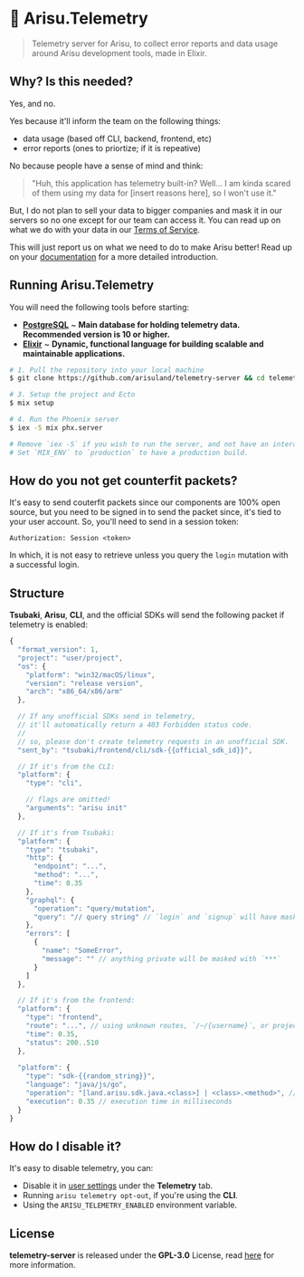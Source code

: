# 🌌 Arisu.Telemetry
> Telemetry server for Arisu, to collect error reports and data usage around Arisu development tools, made in Elixir.

## Why? Is this needed?
Yes, and no.

Yes because it'll inform the team on the following things:

- data usage (based off CLI, backend, frontend, etc)
- error reports (ones to priortize; if it is repeative)

No because people have a sense of mind and think:

> "Huh, this application has telemetry built-in? Well... I am kinda scared
> of them using my data for [insert reasons here], so I won't use it."

But, I do not plan to sell your data to bigger companies and mask it in our servers so no one except
for our team can access it. You can read up on what we do with your data in our [Terms of Service](https://arisu.land/tos).

This will just report us on what we need to do to make Arisu better! Read up on your [documentation](https://docs.arisu.land/telemetry) for a more detailed introduction.

## Running **Arisu.Telemetry**
You will need the following tools before starting:

- [**PostgreSQL**](https://postgresql.org) ~ **Main database for holding telemetry data. Recommended version is 10 or higher.**
- [**Elixir**](https://elixir-lang.org) ~ **Dynamic, functional language for building scalable and maintainable applications.**

```sh
# 1. Pull the repository into your local machine
$ git clone https://github.com/arisuland/telemetry-server && cd telemetry-server

# 3. Setup the project and Ecto
$ mix setup

# 4. Run the Phoenix server
$ iex -S mix phx.server

# Remove `iex -S` if you wish to run the server, and not have an interactive prompt.
# Set `MIX_ENV` to `production` to have a production build.
```

## How do you not get counterfit packets?
It's easy to send couterfit packets since our components are 100% open source, but you need to be signed in
to send the packet since, it's tied to your user account. So, you'll need to send in a session token:

```http
Authorization: Session <token>
```

In which, it is not easy to retrieve unless you query the `login` mutation with a successful login.

## Structure
**Tsubaki**, **Arisu**, **CLI**, and the official SDKs will send the following packet if telemetry is enabled:

```js
{
  "format_version": 1,
  "project": "user/project",
  "os": {
    "platform": "win32/macOS/linux",
    "version": "release version",
    "arch": "x86_64/x86/arm"
  },

  // If any unofficial SDKs send in telemetry,
  // it'll automatically return a 403 Forbidden status code.
  //
  // so, please don't create telemetry requests in an unofficial SDK.
  "sent_by": "tsubaki/frontend/cli/sdk-{{official_sdk_id}}",

  // If it's from the CLI:
  "platform": {
    "type": "cli",

    // flags are omitted!
    "arguments": "arisu init"
  },

  // If it's from Tsubaki:
  "platform": {
    "type": "tsubaki",
    "http": {
      "endpoint": "...",
      "method": "...",
      "time": 0.35
    },
    "graphql": {
      "operation": "query/mutation",
      "query": "// query string" // `login` and `signup` will have masked passwords with (`***`)
    },
    "errors": [
      {
        "name": "SomeError",
        "message": "" // anything private will be masked with `***`
      }
    ]
  },

  // If it's from the frontend:
  "platform": {
    "type": "frontend",
    "route": "...", // using unknown routes, `/~/{username}`, or project settings will not be applied.
    "time": 0.35,
    "status": 200..510
  },
  
  "platform": {
    "type": "sdk-{{random_string}}",
    "language": "java/js/go",
    "operation": "[land.arisu.sdk.java.<class>] | <class>.<method>", // arguments will be masked.
    "execution": 0.35 // execution time in milliseconds
  }
}
```

## How do I disable it?
It's easy to disable telemetry, you can:

- Disable it in [user settings](https://arisu.land/user/settings) under the **Telemetry** tab.
- Running `arisu telemetry opt-out`, if you're using the **CLI**.
- Using the `ARISU_TELEMETRY_ENABLED` environment variable.

## License
**telemetry-server** is released under the **GPL-3.0** License, read [here](/LICENSE) for more information.
